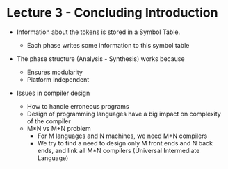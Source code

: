 # Lecture 3 - Concluding Introduction

- Information about the tokens is stored in a Symbol Table.
  - Each phase writes some information to this symbol table
  
- The phase structure (Analysis - Synthesis) works because
  - Ensures modularity
  - Platform independent

- Issues in compiler design
  - How to handle erroneous programs
  - Design of programming languages have a big impact on complexity of the compiler
  - M*N vs M+N problem
    - For M languages and N machines, we need M*N compilers
    - We try to find a need to design only M front ends and N back ends, and link all M*N compilers (Universal Intermediate Language)